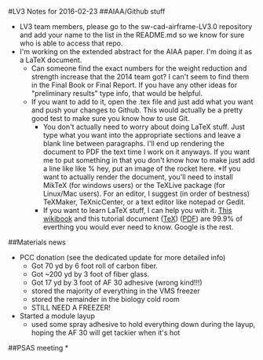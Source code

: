 #LV3 Notes for 2016-02-23
##AIAA/Github stuff
* LV3 team members, please go to the sw-cad-airframe-LV3.0 repository and add your name to the list in the README.md so we know for sure who is able to access that repo.
* I'm working on the extended abstract for the AIAA paper. I'm doing it as a LaTeX document. 
	* Can someone find the exact numbers for the weight reduction and strength increase that the 2014 team got? I can't seem to find them in the Final Book or Final Report. If you have any other ideas for "preliminary results" type info, that would be helpful. 
	* If you want to add to it, open the .tex file and just add what you want and push your changes to Github. This would actually be a pretty good test to make sure you know how to use Git. 
		* You don't actually need to worry about doing LaTeX stuff. Just type what you want into the appropriate sections and leave a blank line between paragraphs. I'll end up rendering the document to PDF the text time I work on it anyways. If you want me to put something in that you don't know how to make just add a line like like
        % hey, put an image of the rocket here. 
	*If you want to actually render the document, you'll need to install MikTeX (for windows users) or the TeXLive package (for Linux/Mac users). For an editor, I suggest (in order of bestness) TeXMaker, TeXnicCenter, or a text editor like notepad or Gedit.
		* If you want to learn LaTeX stuff, I can help you with it. [This wikibook](https://en.wikibooks.org/wiki/LaTeX) and this tutorial document ([TeX](https://www.tug.org/tug2014/latexclass-sample.tex)) ([PDF](https://www.tug.org/tug2014/latexclass-sample.pdf)) are 99.9% of everthing you would ever need to know. Google is the rest.  
		
##Materials news
* PCC donation (see the dedicated update for more detailed info)
	* Got 70 yd by 6 foot roll of carbon fiber.
	* Got ~200 yd by 3 foot of fiber glass.
	* Got 17 yd by 3 foot of AF 30 adhesive (wrong kind!!!)
	* stored the majority of everything in the VMS freezer
	* stored the remainder in the biology cold room
	* STILL NEED A FREEZER!
* Started a module layup
	* used some spray adhesive to hold everything down during the layup, hoping the AF 30 will get tackier when it's hot
	

##PSAS meeting
* 
